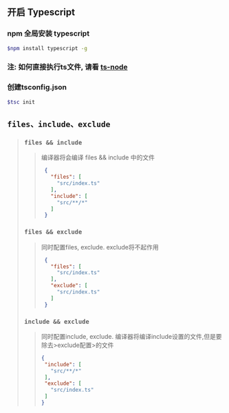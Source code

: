 ## 开启 Typescript 

### npm 全局安装 typescript
```sh
$npm install typescript -g
```

### 注: 如何直接执行ts文件, 请看 [ts-node](https://github.com/Xiao2GouZi/logger/tree/ts/material/ts/ts-node)
### 创建tsconfig.json
```sh
$tsc init
```


## `files、include、exclude`
>### `files && include`
>>编译器将会编译 files && include 中的文件
>>```json 
>>  {
>>    "files": [
>>      "src/index.ts"
>>    ],
>>    "include": [
>>      "src/**/*"
>>    ]
>>  }
>>```
>### `files && exclude`
>>同时配置files, exclude. exclude将不起作用
>>```json
>>  {
>>    "files": [
>>      "src/index.ts"
>>    ],
>>    "exclude": [
>>      "src/index.ts"
>>    ]
>>  }
>>```
>### `include && exclude`
>>同时配置include, exclude. 编译器将编译include设置的文件,但是要除去>exclude配置>的文件
>>```json 
>>{
>>  "include": [
>>    "src/**/*"
>>  ],
>>  "exclude": [
>>    "src/index.ts"
>>  ]
>>}
>>```